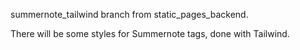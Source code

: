 summernote_tailwind branch from static_pages_backend.

There will be some styles for Summernote tags, done with Tailwind.
